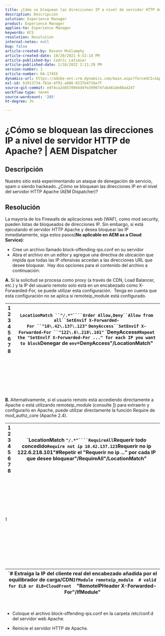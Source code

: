 ```yaml
---
title: ¿Cómo se bloquean las direcciones IP a nivel de servidor HTTP de Apache? | AEM Dispatcher
description: Descripción
solution: Experience Manager
product: Experience Manager
applies-to: Experience Manager
keywords: KCS
resolution: Resolution
internal-notes: null
bug: false
article-created-by: Roxann McGlumphy
article-created-date: 10/20/2021 6:52:14 PM
article-published-by: Cedric Latimier
article-published-date: 1/18/2022 2:11:29 PM
version-number: 1
article-number: KA-17455
dynamics-url: https://adobe-ent.crm.dynamics.com/main.aspx?forceUCI=1&pagetype=entityrecord&etn=knowledgearticle&id=448e02d5-d631-ec11-b6e5-000d3a5ba97a
exl-id: b1913734-7b1e-4f91-a886-6537b4716e7f
source-git-commit: e8f4ca2dd578944d4fe399074fab461de88ad247
workflow-type: tm+mt
source-wordcount: '285'
ht-degree: 3%

---
```


# ¿Cómo se bloquean las direcciones IP a nivel de servidor HTTP de Apache? | AEM Dispatcher

## Descripción


Nuestro sitio está experimentando un ataque de denegación de servicio, spam o siendo hackeado. ¿Cómo se bloquean las direcciones IP en el nivel del servidor HTTP Apache (AEM Dispatcher)?


## Resolución


La mayoría de los Firewalls de aplicaciones web (WAF), como mod security, pueden listas de bloqueados de direcciones IP. Sin embargo, si está ejecutando el servidor HTTP Apache y desea bloquear las IP inmediatamente, siga estos pasos(<b>No aplicable en AEM as a Cloud Service)</b>:

- Cree un archivo llamado block-offending-ips.conf en su servidor
- Abra el archivo en un editor y agregue una directiva de ubicación que impida que todas las IP ofensivas accedan a las direcciones URL que desee bloquear.  Hay dos opciones para el contenido del archivo a continuación:


<b>A. </b>Si la solicitud se procesa como proxy (a través de CDN, Load Balancer, etc.) y la IP del usuario remoto solo está en un encabezado como X-Forwarded-For, se puede utilizar esta configuración.  Tenga en cuenta que esta configuración no se aplica si remoteip_module está configurado.


| 1<br>  2<br>  3<br>  4<br>  5<br>  6<br>  7<br>  8 | `LocationMatch ``"/.*"````Order Allow,Deny``Allow from all``SetEnvif X-Forwarded-For ``"10\.42\.137\.123"` `DenyAccess``SetEnvif X-Forwarded-For ``"122\.6\.218\.101"` `DenyAccess``#Repeat the "SetEnvlf X-Forwarded-For ..." for each IP you want to block``Denegar de ``env``=DenyAccess&quot;/LocationMatch&quot; |
| --- | --- |

<br><br><br><br><br> <br><br>
<b>B. </b>Alternativamente, si el usuario remoto está accediendo directamente a Apache o está utilizando remoteip_module (consulte [1](https://helpx.adobe.com/experience-manager/kb/block-ips-apache-http-server.html#remoteip_module)) para extraerlo y configurarlo en Apache, puede utilizar directamente la función Require de mod_authz_core (Apache 2.4).


| 1<br>  2<br>  3<br>  4<br>  5<br>  6<br>  7<br>  8 | `LocationMatch ``"/.*"````RequireAll``Requerir todo concedido``Require not ip 10.42.137.123``Requerir no ip 122.6.218.101&quot;#Repetir el &quot;Requerir no ip ...&quot; por cada IP que desee bloquear&quot;/RequireAll&quot;/LocationMatch&quot; |
| --- | --- |

<br><br><br><br><br> <br><br>
1
<br><br><br><br><br> <br><br><br><br>

| `# Extraiga la IP del cliente real del encabezado añadida por el equilibrador de carga/CDN``IfModule remoteip_module``    ``# valid for ELB or ELB+CloudFront``    &quot;RemoteIPHeader X-Forwarded-For&quot;/IfModule&quot; |
| --- |

 
- Coloque el archivo block-offending-ips.conf en la carpeta /etc/conf.d del servidor web Apache.


- Reinicie el servidor HTTP de Apache.
